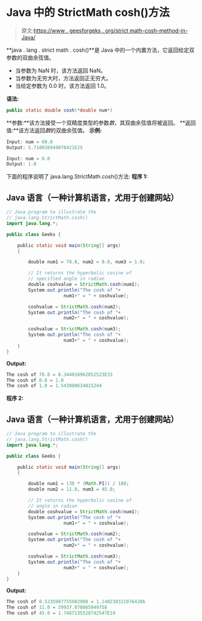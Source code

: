 # Java 中的 StrictMath cosh()方法

> 原文:[https://www . geesforgeks . org/strict math-cosh-method-in-Java/](https://www.geeksforgeeks.org/strictmath-cosh-method-in-java/)

**java . lang . strict math . cosh()**是 Java 中的一个内置方法，它返回给定双参数的双曲余弦值。

*   当参数为 NaN 时，该方法返回 NaN。
*   当参数为无穷大时，方法返回正无穷大。
*   当给定参数为 0.0 时，该方法返回 1.0。

**语法:**

```java
public static double cosh(*double num*)
```

**参数:**该方法接受一个双精度类型的参数*数*，其双曲余弦值将被返回。
**返回值:**该方法返回*数*的双曲余弦值。
**示例:**

```java
Input: num = 60.0
Output: 5.710036949078421E25

Input: num = 0.0
Output: 1.0
```

下面的程序说明了 java.lang.StrictMath.cosh()方法:
**程序 1:**

## Java 语言（一种计算机语言，尤用于创建网站）

```java
// Java program to illustrate the
// java.lang.StrictMath.cosh()
import java.lang.*;

public class Geeks {

    public static void main(String[] args)
    {

        double num1 = 78.8, num2 = 0.0, num3 = 1.0;

        // It returns the hyperbolic cosine of
        // specified angle in radian
        double coshvalue = StrictMath.cosh(num1);
        System.out.println("The cosh of "+
                     num1+" = " + coshvalue);

        coshvalue = StrictMath.cosh(num2);
        System.out.println("The cosh of "+
                     num2+" = " + coshvalue);

        coshvalue = StrictMath.cosh(num3);
        System.out.println("The cosh of "+
                     num3+" = " + coshvalue);
    }
}
```

**Output:** 

```java
The cosh of 78.8 = 8.344016962852523E33
The cosh of 0.0 = 1.0
The cosh of 1.0 = 1.543080634815244
```

**程序 2:**

## Java 语言（一种计算机语言，尤用于创建网站）

```java
// Java program to illustrate the
// java.lang.StrictMath.cosh()
import java.lang.*;

public class Geeks {

    public static void main(String[] args)
    {

        double num1 = (30 * (Math.PI)) / 180;
        double num2 = 11.0, num3 = 45.0;

        // It returns the hyperbolic cosine of
        // angle in radian
        double coshvalue = StrictMath.cosh(num1);
        System.out.println("The cosh of "+
                     num1+" = " + coshvalue);

        coshvalue = StrictMath.cosh(num2);
        System.out.println("The cosh of "+
                     num2+" = " + coshvalue);

        coshvalue = StrictMath.cosh(num3);
        System.out.println("The cosh of "+
                     num3+" = " + coshvalue);   
    }
}
```

**Output:** 

```java
The cosh of 0.5235987755982988 = 1.1402383210764286
The cosh of 11.0 = 29937.070865949758
The cosh of 45.0 = 1.7467135528742547E19
```